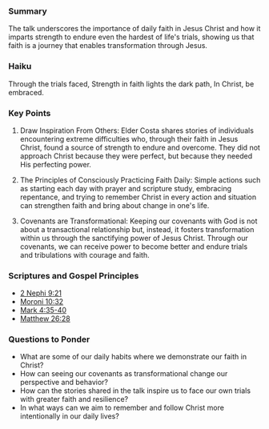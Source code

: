 ### Summary

The talk underscores the importance of daily faith in Jesus Christ and how it imparts strength to endure even the hardest of life's trials, showing us that faith is a journey that enables transformation through Jesus.

### Haiku

Through the trials faced,
Strength in faith lights the dark path,
In Christ, be embraced.

### Key Points

1. Draw Inspiration From Others: Elder Costa shares stories of individuals encountering extreme difficulties who, through their faith in Jesus Christ, found a source of strength to endure and overcome. They did not approach Christ because they were perfect, but because they needed His perfecting power.

2. The Principles of Consciously Practicing Faith Daily: Simple actions such as starting each day with prayer and scripture study, embracing repentance, and trying to remember Christ in every action and situation can strengthen faith and bring about change in one's life.

3. Covenants are Transformational: Keeping our covenants with God is not about a transactional relationship but, instead, it fosters transformation within us through the sanctifying power of Jesus Christ. Through our covenants, we can receive power to become better and endure trials and tribulations with courage and faith.

### Scriptures and Gospel Principles

* [2 Nephi 9:21](https://www.churchofjesuschrist.org/study/scriptures/bofm/2-ne/9.21?lang=eng#p21)
* [Moroni 10:32](https://www.churchofjesuschrist.org/study/scriptures/bofm/moro/10.32?lang=eng#p32)
* [Mark 4:35-40](https://www.churchofjesuschrist.org/study/scriptures/nt/mark/4.35-40?lang=eng#p35)
* [Matthew 26:28](https://www.churchofjesuschrist.org/study/scriptures/nt/matt/26.28?lang=eng#p28)

### Questions to Ponder

* What are some of our daily habits where we demonstrate our faith in Christ?
* How can seeing our covenants as transformational change our perspective and behavior?
* How can the stories shared in the talk inspire us to face our own trials with greater faith and resilience?
* In what ways can we aim to remember and follow Christ more intentionally in our daily lives?
